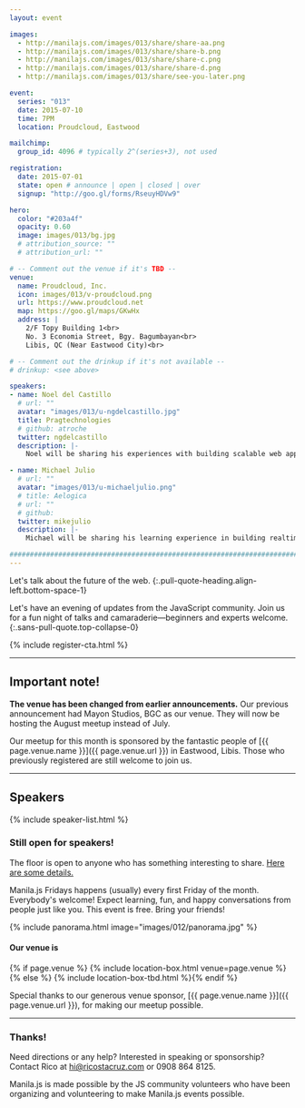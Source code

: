 ```yaml
---
layout: event

images:
  - http://manilajs.com/images/013/share/share-aa.png
  - http://manilajs.com/images/013/share/share-b.png
  - http://manilajs.com/images/013/share/share-c.png
  - http://manilajs.com/images/013/share/share-d.png
  - http://manilajs.com/images/013/share/see-you-later.png

event:
  series: "013"
  date: 2015-07-10
  time: 7PM
  location: Proudcloud, Eastwood

mailchimp:
  group_id: 4096 # typically 2^(series+3), not used

registration:
  date: 2015-07-01
  state: open # announce | open | closed | over
  signup: "http://goo.gl/forms/RseuyHDVw9"

hero:
  color: "#203a4f"
  opacity: 0.60
  image: images/013/bg.jpg
  # attribution_source: ""
  # attribution_url: ""

# -- Comment out the venue if it's TBD --
venue:
  name: Proudcloud, Inc.
  icon: images/013/v-proudcloud.png
  url: https://www.proudcloud.net
  map: https://goo.gl/maps/GKwHx
  address: |
    2/F Topy Building 1<br>
    No. 3 Economia Street, Bgy. Bagumbayan<br>
    Libis, QC (Near Eastwood City)<br>

# -- Comment out the drinkup if it's not available --
# drinkup: <see above>

speakers:
- name: Noel del Castillo
  # url: ""
  avatar: "images/013/u-ngdelcastillo.jpg"
  title: Pragtechnologies
  # github: atroche
  twitter: ngdelcastillo
  description: |-
    Noel will be sharing his experiences with building scalable web apps using Ember CLI.

- name: Michael Julio
  # url: ""
  avatar: "images/013/u-michaeljulio.png"
  # title: Aelogica
  # url: ""
  # github: 
  twitter: mikejulio
  description: |-
    Michael will be sharing his learning experience in building realtime apps using AJAX long polling and Server-Side Events (SSE).

##############################################################################
---
```


Let's talk about the future of the web.
{:.pull-quote-heading.align-left.bottom-space-1}

Let's have an evening of updates from the JavaScript community. Join us for a
fun night of talks and camaraderie—beginners and experts welcome.
{:.sans-pull-quote.top-collapse-0}

<!-- Call to action -->
{% include register-cta.html %}

* * * *

## Important note!
**The venue has been changed from earlier announcements.** Our previous announcement had Mayon Studios, BGC as our venue. They will now be hosting the August meetup instead of July.

Our meetup for this month is sponsored by the fantastic people of [{{ page.venue.name }}]({{ page.venue.url }}) in Eastwood, Libis. Those who previously registered are still welcome to join us.

* * * *

## Speakers

{% include speaker-list.html %}

### Still open for speakers!
The floor is open to anyone who has something interesting to share.
[Here are some details.](p/submitting-a-talk.html)

Manila.js Fridays happens (usually) every first Friday of the month.
Everybody's welcome!  Expect learning, fun, and happy conversations from people
just like you.  This event is free. Bring your friends!

<!--
<br>
#### Manila JavaScript Community Meetup
{:.pull-quote-heading}

Let's have an evening of updates from the JavaScript community. Join us for a
fun night of talks and camaraderie—beginners and experts welcome.
{:.pull-quote}
-->

<!-- Big venue image -->
{% include panorama.html image="images/012/panorama.jpg" %}

#### Our venue is

{% if page.venue %}
{% include location-box.html venue=page.venue %}{% else %}
{% include location-box-tbd.html %}{% endif %}

Special thanks to our generous venue sponsor, [{{ page.venue.name }}]({{ page.venue.url }}), for making our meetup possible.

* * * *

### Thanks!

Need directions or any help? Interested in speaking or sponsorship? Contact
Rico at [hi@ricostacruz.com](mailto:hi@ricostacruz.com) or 0908 864 8125.

Manila.js is made possible by the JS community volunteers who have been
organizing and volunteering to make Manila.js events possible. 
